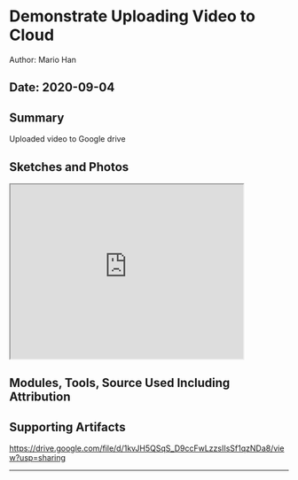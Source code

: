 #  Demonstrate Uploading Video to Cloud

Author: Mario Han

Date: 2020-09-04
-----

## Summary
Uploaded video to Google drive 

## Sketches and Photos

<iframe width="420" height="315"
src="https://drive.google.com/file/d/1kvJH5QSqS_D9ccFwLzzsIIsSf1qzNDa8/view?usp=sharing">
</iframe>

## Modules, Tools, Source Used Including Attribution


## Supporting Artifacts
https://drive.google.com/file/d/1kvJH5QSqS_D9ccFwLzzsIIsSf1qzNDa8/view?usp=sharing

-----

